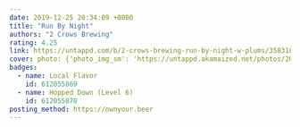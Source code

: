 ```yaml
---
date: 2019-12-25 20:34:09 +0000
title: "Run By Night"
authors: "2 Crows Brewing"
rating: 4.25
link: https://untappd.com/b/2-crows-brewing-run-by-night-w-plums/3583182
cover: photo: {'photo_img_sm': 'https://untappd.akamaized.net/photos/2019_12_25/91dd7375fce22b85a4011959a701eb6b_200x200.jpg'
badges:
  - name: Local Flavor
    id: 612055869
  - name: Hopped Down (Level 6)
    id: 612055870
posting_method: https://ownyour.beer
---
```

